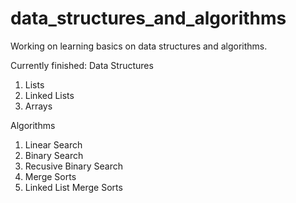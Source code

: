 # data_structures_and_algorithms

Working on learning basics on data structures and algorithms.

Currently finished:
Data Structures
1. Lists
2. Linked Lists
3. Arrays

Algorithms
1. Linear Search
2. Binary Search
3. Recusive Binary Search
4. Merge Sorts
5. Linked List Merge Sorts
